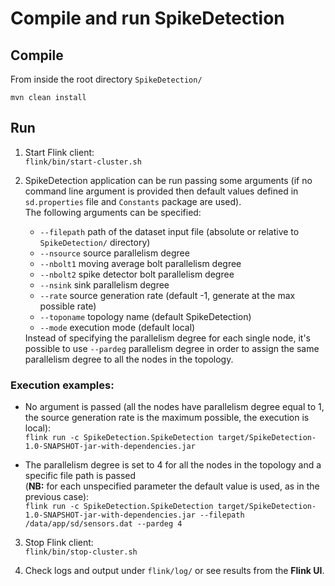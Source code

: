 # Compile and run SpikeDetection

## Compile
From inside the root directory `SpikeDetection/`

`mvn clean install`

## Run
1. Start Flink client: <br> `flink/bin/start-cluster.sh`

2. SpikeDetection application can be run passing some arguments (if no command line argument is provided then default values defined in `sd.properties` file and `Constants` package are used). <br> The following arguments can be specified:<ul><li>`--filepath` path of the dataset input file (absolute or relative to `SpikeDetection/` directory)</li><li>`--nsource` source parallelism degree</li><li>`--nbolt1` moving average bolt parallelism degree</li><li>`--nbolt2` spike detector bolt parallelism degree</li><li>`--nsink` sink parallelism degree</li><li>`--rate` source generation rate (default -1, generate at the max possible rate)</li><li>`--toponame` topology name (default SpikeDetection)</li><li>`--mode` execution mode (default local)</li></ul> Instead of specifying the parallelism degree for each single node, it's possible to use `--pardeg` parallelism degree in order to assign the same parallelism degree to all the nodes in the topology.

### Execution examples:
* No argument is passed (all the nodes have parallelism degree equal to 1, the source generation rate is the maximum possible, the execution is local): <br> `flink run -c SpikeDetection.SpikeDetection target/SpikeDetection-1.0-SNAPSHOT-jar-with-dependencies.jar`

* The parallelism degree is set to 4 for all the nodes in the topology and a specific file path is passed <br> (<b>NB:</b> for each unspecified parameter the default value is used, as in the previous case): <br> `flink run -c SpikeDetection.SpikeDetection target/SpikeDetection-1.0-SNAPSHOT-jar-with-dependencies.jar --filepath /data/app/sd/sensors.dat --pardeg 4`

3. Stop Flink client: <br> `flink/bin/stop-cluster.sh`

4. Check logs and output under `flink/log/` or see results from the <b>Flink UI</b>.
